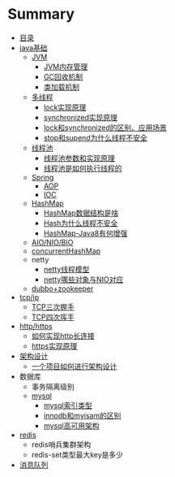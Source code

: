 # Summary

* [目录](README.md)
* [java基础](javaji-chu-2.md)
  * [JVM](jvm.md)
    * [JVM内存管理](jvm/jvmnei-cun-guan-li.md)
    * [GC回收机制](jvm/gchui-shou-ji-zhi.md)
    * [类加载机制](jvm/lei-jia-zai-ji-zhi.md)
  * [多线程](duo-xian-cheng.md)
    * [lock实现原理](duo-xian-cheng/lockshi-xian-yuan-li.md)
    * [synchronized实现原理](duo-xian-cheng/synchronizedshi-xian-yuan-li.md)
    * [lock和synchronized的区别、应用场景](duo-xian-cheng/lockhe-synchronized-de-qu-bie-3001-ying-yong-chang-jing.md)
    * [stop和supend为什么线程不安全](duo-xian-cheng/stophe-supend-wei-shi-yao-xian-cheng-bu-an-quan.md)
  * [线程池](xian-cheng-chi.md)
    * [线程池参数和实现原理](xian-cheng-chi/xian-cheng-chi-can-shu-he-shi-xian-yuan-li.md)
    * [线程池是如何执行线程的](xian-cheng-chi/xian-cheng-chi-shi-ru-he-zhi-xing-xian-cheng-de.md)
  * [Spring](spring.md)
    * [AOP](spring/aop.md)
    * [IOC](spring/ioc.md)
  * [HashMap](hashmap.md)
    * [HashMap数据结构是啥](hashmap/hashmapshu-ju-jie-gou.md)
    * [Hash为什么线程不安全](hashmap/wei-shi-yao-xian-cheng-bu-an-quan.md)
    * [HashMap-Java8有何增强](hashmap/hashmap-java8zeng-qiang.md)
  * [AIO/NIO/BIO](aioniobio.md)
  * [concurrentHashMap](concurrenthashmap.md)
  * netty
    * [netty线程模型](nettyxian-cheng-mo-xing.md)
    * [netty哪些对象与NIO对应](nettyna-xie-dui-xiang-yu-nio-dui-ying.md)
  * [dubbo+zookeeper](dubbo+zookeeper.md)
* [tcp/ip](tcpip.md)
  * [TCP三次握手](tcpip/tcpsan-ci-wo-shou.md)
  * [TCP四次挥手](tcpip/tcpsi-ci-hui-shou.md)
* [http/https](httphttps.md)
  * [如何实现http长连接](httphttps/ru-he-shi-xian-http-chang-lian-jie.md)
  * [https实现原理](httphttps/ru-he-shi-xian-https.md)
* [架构设计](jia-gou-she-ji.md)
  * [一个项目如何进行架构设计](jia-gou-she-ji/yi-ge-xiang-mu-ru-he-jin-xing-jia-gou-she-ji.md)
* 数据库
  * 事务隔离级别
  * [mysql](mysql.md)
    * [mysql索引类型](mysqlsuo-yin-lei-xing.md)
    * [innodb和myisam的区别](innodb.md)
    * [mysql高可用架构](mysqlgao-ke-yong-jia-gou.md)
* [redis](redis.md)
  * redis哨兵集群架构
  * redis-set类型最大key是多少
* [消息队列](kafka.md)

